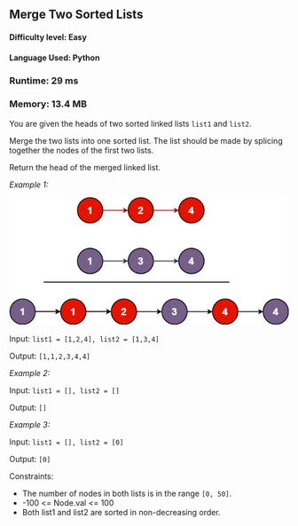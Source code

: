 ## Merge Two Sorted Lists

#### **Difficulty level:** Easy

#### **Language Used:** Python

### Runtime: 29 ms 
### Memory: 13.4 MB

You are given the heads of two sorted linked lists `list1` and `list2`.

Merge the two lists into one sorted list. The list should be made by splicing together the nodes of the first two lists.

Return the head of the merged linked list.

_Example 1:_

<img src="merge_ex1.jpg">

Input: `list1 = [1,2,4], list2 = [1,3,4]`

Output: `[1,1,2,3,4,4]`

_Example 2:_

Input: `list1 = [], list2 = []`

Output: `[]`

_Example 3:_

Input: `list1 = [], list2 = [0]`

Output: `[0]`


Constraints:

- The number of nodes in both lists is in the range `[0, 50]`.
- -100 <= Node.val <= 100
- Both list1 and list2 are sorted in non-decreasing order.